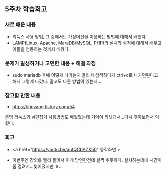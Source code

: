 ## 5주차 학습회고

### 새로 배운 내용

- 리눅스 사용 방법, 그 중에서도 가상머신을 이용하는 방법에 대해서 배웠다.
- LAMP(Linux, Apache, MaraDB/MySQL, PHP)의 설치와 설정에 대해서 배우고 이들을 연동하는 것까지 배웠다.


### 문제가 발생하거나 고민한 내용 + 해결 과정
- sudo mariadb 후에 어떻게 나가는지 몰라서 검색하다가 ctrl+c로 나가면된다고 해서 그렇게 나갔다. 말고도 다른 방법이 있는지...
 

### 참고할 만한 내용 
- https://jhnyang.tistory.com/54

분명 리눅스와 vi편집기 사용방법도 배웠었는데 기억이 리셋돼서...다시 찾아보면서 익혔다.



### 회고
- <a href="https://youtu.be/aufQCbAZX50" 동작화면  >

- 이번주엔 강의를 빨리 들어서 이게 당연한건데 살짝 뿌듯하다. 설치하는데에 시간이 좀 걸려서...늦어졌지만 ㅎ...
